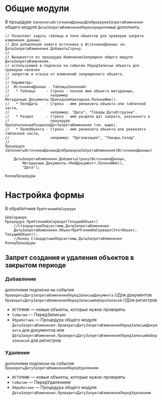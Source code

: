 # Общие модули
В процедуре `ЗаполнитьИсточникиДанныхДляПроверкиЗапретаИзменения` общего модуля `ДатыЗапретаИзмененияПереопределяемый` дополнить:
```bsl
// Позволяет задать таблицы и поля объектов для проверки запрета изменения данных.
// Для добавления нового источника в ИсточникиДанных см. ДатыЗапретаИзменения.ДобавитьСтроку.
//
// Вызывается из процедуры ИзменениеЗапрещено общего модуля ДатыЗапретаИзменения,
// используемой в подписке на событие ПередЗаписью объекта для проверки наличия
// запретов и отказа от изменений запрещенного объекта.
//
// Параметры:
//  ИсточникиДанных - ТаблицаЗначений:
//   * Таблица     - Строка - полное имя объекта метаданных,
//                   например Метаданные.Документы.ПриходнаяНакладная.ПолноеИмя().
//   * ПолеДаты    - Строка - имя реквизита объекта или табличной части,
//                   например: "Дата", "Товары.ДатаОтгрузки".
//   * Раздел      - Строка - имя раздела дат запрета, указанного в
//                   процедуре ПриЗаполненииРазделовДатЗапретаИзменения (см. выше).
//   * ПолеОбъекта - Строка - имя реквизита объекта или реквизита табличной части,
//                   например: "Организация", "Товары.Склад".
//
Процедура ЗаполнитьИсточникиДанныхДляПроверкиЗапретаИзменения(ИсточникиДанных)
	
    ДатыЗапретаИзменения.ДобавитьСтроку(ИсточникиДанных,
        Метаданные.Документы.<МойДокумент>.ПолноеИмя(),
        "Дата");
	
КонецПроцедуры
```
# Настройка формы
В обработчике `ПриЧтенииНаСервере`
```bsl
&НаСервере
Процедура ПриЧтенииНаСервере(ТекущийОбъект)
    //СтандартныеПодсистемы.ДатыЗапретаИзменения
    ДатыЗапретаИзменения.ОбъектПриЧтенииНаСервере(ЭтотОбъект, ТекущийОбъект);
    //Конец СтандартныеПодсистемы.ДатыЗапретаИзменения
КонецПроцедуры
```

## Запрет создания и удаления объектов в закрытом периоде
### Добавление
дополняем подписки на события
`ПроверитьДатуЗапретаИзмененияПередЗаписьюДокумента` //Для документов
`ПроверитьДатуЗапретаИзмененияПередЗаписьюНабораЗаписей` //Для регистров
- `ИСТОЧНИК` — новые объекты, которые нужно проверять
- `Событие` — ПередЗаписью
- `Обработчик` — Процедура общего модуля `ДатыЗапретаИзменения.ПроверитьДатуЗапретаИзмененияПередЗаписьюДокумента` для документов или `ДатыЗапретаИзменения.ПроверитьДатуЗапретаИзмененияПередЗаписьюНабораЗаписей` для регистров
### Удаление
дополняем подписки на события
`ПроверитьДатуЗапретаИзмененияПередУдалением`
- `ИСТОЧНИК` — новые объекты, которые нужно проверять
- `Событие` — ПередУдалением
- `Обработчик` — Процедура общего модуля `ДатыЗапретаИзменения.ПроверитьДатуЗапретаИзмененияПередУдалением`